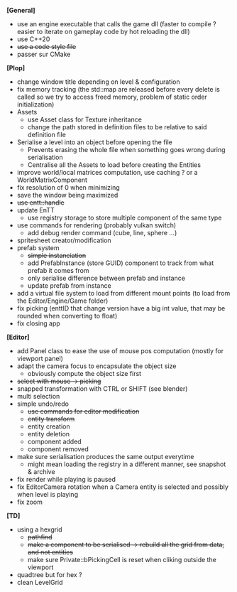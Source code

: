 
**[General]**
- use an engine executable that calls the game dll (faster to compile ? easier to iterate on gameplay code by hot reloading the dll)
- use C++20
- ~~use a code style file~~
- passer sur CMake


**[Plop]**

- change window title depending on level & configuration
- fix memory tracking (the std::map are released before every delete is called so we try to access freed memory, problem of static order initialization)
- Assets
	- use Asset class for Texture inheritance
	- change the path stored in definition files to be relative to said definition file
- Serialise a level into an object before opening the file
	- Prevents erasing the whole file when something goes wrong during serialisation 
	- Centralise all the Assets to load before creating the Entities
- improve world/local matrices computation, use caching ? or a WorldMatrixComponent
- fix resolution of 0 when minimizing
- save the window being maximized
- ~~use entt::handle~~
- update EnTT
	- use registry storage to store multiple component of the same type
- use commands for rendering (probably vulkan switch)
	- add debug render command (cube, line, sphere ...)
- spritesheet creator/modification
- prefab system
	- ~~simple instanciation~~
	- add PrefabInstance (store GUID) component to track from what prefab it comes from
	- only serialise difference between prefab and instance
	- update prefab from instance
- add a virtual file system to load from different mount points (to load from the Editor/Engine/Game folder)
- fix picking (enttID that change version have a big int value, that may be rounded when converting to float)
- fix closing app


**[Editor]**

- add Panel class to ease the use of mouse pos computation (mostly for viewport panel)
- adapt the camera focus to encapsulate the object size
	- obviously compute the object size first
- ~~select with mouse -> picking~~
- snapped transformation with CTRL or SHIFT (see blender)
- multi selection
- simple undo/redo
	- ~~use commands for editor modification~~
	- ~~entity transform~~
	- entity creation
	- entity deletion
	- component added
	- component removed
- make sure serialisation produces the same output everytime
	- might mean loading the registry in a different manner, see snapshot & archive
- fix render while playing is paused
- fix EditorCamera rotation when a Camera entity is selected and possibly when level is playing
- fix zoom


**[TD]**

- using a hexgrid
	- ~~pathfind~~
	- ~~make a component to be serialised -> rebuild all the grid from data, and not entities~~
	- make sure Private::bPickingCell is reset when cliking outside the viewport
- quadtree but for hex ?
- clean LevelGrid

